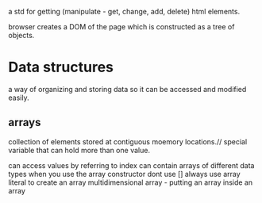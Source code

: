 a std for getting (manipulate - get, change, add, delete) html elements.

browser creates a DOM of the page which is constructed as a tree of objects.






# Data structures
a way of organizing and storing data so it can be accessed and modified easily.

## arrays
collection of elements stored at contiguous moemory locations.// special variable that can hold more than one value.

can access values by referring to index 
can contain arrays of different data types
when you use the array constructor dont use []
always use array literal to create an array
multidimensional array - putting an array inside an array